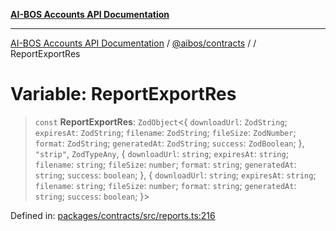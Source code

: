 [**AI-BOS Accounts API Documentation**](../../../README.md)

***

[AI-BOS Accounts API Documentation](../../../README.md) / [@aibos/contracts](../README.md) / [](../README.md) / ReportExportRes

# Variable: ReportExportRes

> `const` **ReportExportRes**: `ZodObject`\<\{ `downloadUrl`: `ZodString`; `expiresAt`: `ZodString`; `filename`: `ZodString`; `fileSize`: `ZodNumber`; `format`: `ZodString`; `generatedAt`: `ZodString`; `success`: `ZodBoolean`; \}, `"strip"`, `ZodTypeAny`, \{ `downloadUrl`: `string`; `expiresAt`: `string`; `filename`: `string`; `fileSize`: `number`; `format`: `string`; `generatedAt`: `string`; `success`: `boolean`; \}, \{ `downloadUrl`: `string`; `expiresAt`: `string`; `filename`: `string`; `fileSize`: `number`; `format`: `string`; `generatedAt`: `string`; `success`: `boolean`; \}\>

Defined in: [packages/contracts/src/reports.ts:216](https://github.com/pohlai88/accounts/blob/48103fb36d28b2b9bfb33472b6de2f719773cde9/packages/contracts/src/reports.ts#L216)
